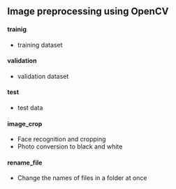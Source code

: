 
## Image preprocessing using OpenCV

#### trainig  
- training dataset

#### validation
- validation dataset

#### test
- test data

#### image_crop
- Face recognition and cropping  
- Photo conversion to black and white

#### rename_file  
- Change the names of files in a folder at once  
